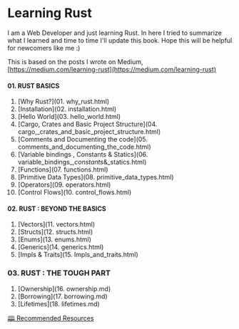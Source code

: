 # Learning Rust

I am a Web Developer and just learning Rust. In here I tried to summarize what I learned and time to time I'll update this book. Hope this will be helpful for newcomers like me :\)

This is based on the posts I wrote on Medium, [https://medium.com/learning-rust](https://medium.com/learning-rust)

#### 01. RUST BASICS

1. [Why Rust?](01. why_rust.html)
2. [Installation](02. installation.html)
3. [Hello World](03. hello_world.html)
4. [Cargo, Crates and Basic Project Structure](04. cargo,_crates_and_basic_project_structure.html)
5. [Comments and Documenting the code](05. comments_and_documenting_the_code.html)
6. [Variable bindings , Constants & Statics](06. variable_bindings_,_constants_&_statics.html)
7. [Functions](07. functions.html)
8. [Primitive Data Types](08. primitive_data_types.html)
9. [Operators](09. operators.html)
10. [Control Flows](10. control_flows.html)

#### 02. RUST : BEYOND THE BASICS

1. [Vectors](11. vectors.html)
2. [Structs](12. structs.html)
3. [Enums](13. enums.html)
4. [Generics](14. generics.html)
5. [Impls & Traits](15. Impls_and_traits.html)

### 03. RUST : THE TOUGH PART

1. [Ownership](16. ownership.md)
2. [Borrowing](17. borrowing.md)
3. [Lifetimes](18. lifetimes.md)



[🕮 Recommended Resources](recommended_resources.md)

